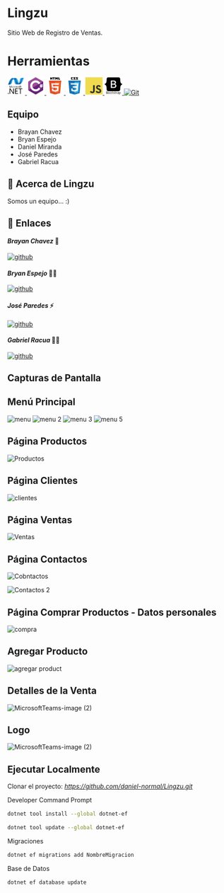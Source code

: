 #   Lingzu

Sitio Web de Registro de Ventas.

#   Herramientas

<p align="left">
  <a href="https://dotnet.microsoft.com/" target="_blank" rel="noreferrer">
    <img src="https://raw.githubusercontent.com/devicons/devicon/master/icons/dot-net/dot-net-original-wordmark.svg" alt=".NET" width="40" height="40"/>
  </a>
  <a href="https://www.w3schools.com/cs/" target="_blank" rel="noreferrer">
    <img src="https://raw.githubusercontent.com/devicons/devicon/master/icons/csharp/csharp-original.svg" alt="C#" width="40" height="40"/>
  </a>
  <a href="https://www.w3.org/html/" target="_blank" rel="noreferrer">
    <img src="https://raw.githubusercontent.com/devicons/devicon/master/icons/html5/html5-original-wordmark.svg" alt="HTML" width="40" height="40"/>
  </a>
  <a href="https://www.w3schools.com/css/" target="_blank" rel="noreferrer">
    <img src="https://raw.githubusercontent.com/devicons/devicon/master/icons/css3/css3-original-wordmark.svg" alt="CSS" width="40" height="40"/>
  </a>
  <a href="https://developer.mozilla.org/en-US/docs/Web/JavaScript" target="_blank" rel="noreferrer">
    <img src="https://raw.githubusercontent.com/devicons/devicon/master/icons/javascript/javascript-original.svg" alt="JavaScript" width="40" height="40"/>
  </a>
  <a href="https://getbootstrap.com" target="_blank" rel="noreferrer">
    <img src="https://raw.githubusercontent.com/devicons/devicon/master/icons/bootstrap/bootstrap-plain-wordmark.svg" alt="Bootstrap" width="40" height="40"/>
  </a>
  <a href="https://git-scm.com/" target="_blank" rel="noreferrer">
    <img src="https://www.vectorlogo.zone/logos/git-scm/git-scm-icon.svg" alt="Git" width="40" height="40"/>
  </a>
</p>


## Equipo

- Brayan Chavez
- Bryan Espejo
- Daniel Miranda
- José Paredes
- Gabriel Racua

## 🚀 Acerca de Lingzu
Somos un equipo... :) 


## 🔗 Enlaces
#### *Brayan Chavez* 🤔
[![github](https://img.shields.io/badge/github-%23121011.svg?style=for-the-badge&logo=github&logoColor=white)](https://github.com/elchavez14)  
#### *Bryan Espejo*  👩‍💻
[![github](https://img.shields.io/badge/github-%23121011.svg?style=for-the-badge&logo=github&logoColor=white)](https://github.com/BryanAlexeiEspejo)
#### *José Paredes*  ⚡️
[![github](https://img.shields.io/badge/github-%23121011.svg?style=for-the-badge&logo=github&logoColor=white)](https://github.com/joseandrespg0310)  
#### *Gabriel Racua*  👯‍♀
[![github](https://img.shields.io/badge/github-%23121011.svg?style=for-the-badge&logo=github&logoColor=white)](https://github.com/DcGeminis)  

## Capturas de Pantalla

## Menú Principal 
![menu](https://github.com/daniel-normal/Lingzu/assets/126890762/6baa93ec-8952-485e-b16f-7119afbe6f65)
![menu 2](https://github.com/daniel-normal/Lingzu/assets/126890762/f9fc2fcd-274d-487c-a6ba-9818c05df102)
![menu 3](https://github.com/daniel-normal/Lingzu/assets/126890762/5d6dff51-1c42-4237-9a5c-5a2a222f9c5f)
![menu 5](https://github.com/daniel-normal/Lingzu/assets/126890762/5eef4a10-a1be-4875-ac31-3a9488a23399)


## Página Productos
![Productos](https://github.com/daniel-normal/Lingzu/assets/126890762/e5e8acef-32b3-4976-8f11-6d8fcc9014e6)

## Página Clientes
![clientes](https://github.com/daniel-normal/Lingzu/assets/126890762/7eb95152-74cc-45d6-9c00-7e29ba63a91f)

## Página Ventas
![Ventas](https://github.com/daniel-normal/Lingzu/assets/126890762/79e94a14-8a5d-4fbb-afb1-ea4bef4a569d)

## Página Contactos 
![Cobntactos](https://github.com/daniel-normal/Lingzu/assets/126890762/985f8d06-0e12-416c-871d-8cf4dd298a29)

![Contactos 2](https://github.com/daniel-normal/Lingzu/assets/126890762/98b7e9dd-472d-4457-969e-8ad0d70766a0)

## Página Comprar Productos - Datos personales 
![compra](https://github.com/daniel-normal/Lingzu/assets/126890762/1d502f2d-d631-4c05-bbf8-dac1a7838539)

## Agregar Producto
![agregar product](https://github.com/daniel-normal/Lingzu/assets/126890762/387c9f8b-0d01-4e32-8cff-86223d1366d2)

## Detalles de la Venta
![MicrosoftTeams-image (2)](https://github.com/daniel-normal/Lingzu/assets/126890762/41840f91-b569-432c-8f65-9825f69dfa20)

## Logo
![MicrosoftTeams-image (2)](https://github.com/daniel-normal/Lingzu/assets/126890762/f0516604-435a-45cc-b0a9-bd333210242e)

## Ejecutar Localmente

Clonar el proyecto:
*https://github.com/daniel-normal/Lingzu.git*

Developer Command Prompt
```bash
dotnet tool install --global dotnet-ef
```

```bash
dotnet tool update --global dotnet-ef
```

Migraciones
```bash
dotnet ef migrations add NombreMigracion
```
Base de Datos
```bash
dotnet ef database update
```
